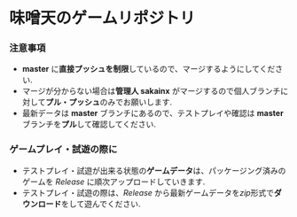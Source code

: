 # 味噌天のゲームリポジトリ

### 注意事項
- **master** に**直接プッシュを制限**しているので、マージするようにしてください.
- マージが分からない場合は**管理人 sakainx** がマージするので個人ブランチに対して**プル・プッシュ**のみでお願いします.
- 最新データは **master** ブランチにあるので、テストプレイや確認は **master** ブランチを**プル**して確認してください.

### ゲームプレイ・試遊の際に
- テストプレイ・試遊が出来る状態の**ゲームデータ**は、パッケージング済みのゲームを *Release* に順次アップロードしていきます.
- テストプレイ・試遊の際は、*Release* から最新ゲームデータを*zip*形式で**ダウンロード**をして遊んでください.
